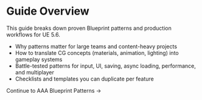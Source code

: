 # Guide Overview

This guide breaks down proven Blueprint patterns and production workflows for UE 5.6.

- Why patterns matter for large teams and content-heavy projects
- How to translate CG concepts (materials, animation, lighting) into gameplay systems
- Battle-tested patterns for input, UI, saving, async loading, performance, and multiplayer
- Checklists and templates you can duplicate per feature

Continue to AAA Blueprint Patterns →

